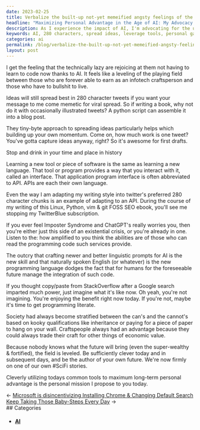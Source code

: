 ```yaml
---
date: 2023-02-25
title: Verbalize the built-up not-yet memeified angsty feelings of the public.
headline: "Maximizing Personal Advantage in the Age of AI: My Advocacy for 280 Character Tweets"
description: As I experience the impact of AI, I'm advocating for the use of 280 character tweets to spread ideas and leverage current tools for personal gain. This is a unique moment in history and I'm determined to make the most of it. Click through to find out how.
keywords: AI, 280 characters, spread ideas, leverage tools, personal gain, craftspeople, code, unique moment, history, maximize advantage
categories: ai
permalink: /blog/verbalize-the-built-up-not-yet-memeified-angsty-feelings-of-the-public/
layout: post
---
```



I get the feeling that the technically lazy are rejoicing at them not having to learn to code now thanks to AI. It feels like a leveling of the playing field between those who are forever able to earn as an infotech craftsperson and those who have to bullshit to live.

Ideas will still spread best in 280 character tweets if you want your message to me come memetic for viral spread. So if writing a book, why not do it with occasionally illustrated tweets? A python script can assemble it into a blog post.

They tiny-byte approach to spreading ideas particularly helps which building up your own momentum. Come on, how much work is one tweet? You've gotta capture ideas anyway, right? So it's awesome for first drafts.

Stop and drink in your time and place in history

Learning a new tool or piece of software is the same as learning a new language. That tool or program provides a way that you interact with it, called an interface. That application program interface is often abbreviated to API. APIs are each their own language.

Even the way I am adapting my writing style into twitter's preferred 280 character chunks is an example of adapting to an API. During the course of my writing of this Linux, Python, vim & git FOSS SEO ebook, you'll see me stopping my TwitterBlue subscription.

If you ever feel Imposter Syndrome and ChatGPT's really worries you, then you're either just this side of an existential crisis, or you're already in one. Listen to the: how amplified to you think the abilities are of those who can read the programming code such services provide.

The outcry that crafting newer and better linguistic prompts for AI is the new skill and that naturally spoken English (or whatever) is the new programming language dodges the fact that for humans for the foreseeable future manage the integration of such code.

If you thought copy/paste from StackOverflow after a Google search imparted much power, just imagine what it's like now. Oh yeah, you're not imagining. You're enjoying the benefit right now today. If you're not, maybe it's time to get programming literate.

Society had always become stratified between the can's and the cannot's based on kooky qualifications like inheritance or paying for a piece of paper to hang on your wall. Craftspeople always had an advantage because they could always trade their craft for other things of economic value.

Because nobody knows what the future will bring (even the super-wealthy & fortified), the field is leveled. Be sufficiently clever today and in subsequent days, and be the author of your own future. We're now firmly on one of our own #SciFi stories.

Cleverly utilizing todays common tools to maximum long-term personal advantage is the personal mission I propose to you today.


<div class="post-nav"><div class="post-nav-prev"><span class="arrow">&larr;&nbsp;</span><a href="microsoft-is-disincentivizing-installing-chrome-changing-default-search">Microsoft is disincentivizing Installing Chrome & Changing Default Search</a></div><div class="post-nav-next"><a href="keep-taking-those-baby-steps-every-day">Keep Taking Those Baby-Steps Every Day</a><span class="arrow">&nbsp;&rarr;</span></div></div>
## Categories

<ul>
<li><h4><a href='/ai/'>AI</a></h4></li></ul>